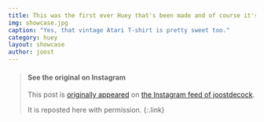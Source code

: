 ```yaml
---
title: This was the first ever Huey that's been made and of course it's purple
img: showcase.jpg
caption: "Yes, that vintage Atari T-shirt is pretty sweet too."
category: huey
layout: showcase
author: joost
---
```


> #### See the original on Instagram
> This post is [originally appeared](https://www.instagram.com/p/BaRWb34jYCL/) 
> on [the Instagram feed of joostdecock](https://www.instagram.com/joostdecock/).
>
> It is reposted here with permission.
{:.link}

